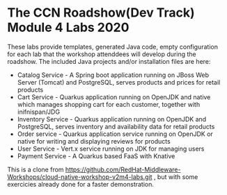 The CCN Roadshow(Dev Track) Module 4 Labs 2020
===
These labs provide templates, generated Java code, empty configuration for each lab that the workshop attenddees will develop during the roadshow.
The included Java projects and/or installation files are here:

* Catalog Service - A Spring boot application running on JBoss Web Server (Tomcat) and PostgreSQL, serves products and prices for retail products
* Cart Service - Quarkus application running on OpenJDK and native which manages shopping cart for each customer, together with inifnispan/JDG
* Inventory Service - Quarkus application running on OpenJDK and PostgreSQL, serves inventory and availability data for retail products
* Order service  - Quarkus application service running on OpenJDK or native for writing and displaying reviews for products
* User Service - Vert.x service running on JDK for managing users
* Payment Service  - A Quarkus based FaaS with Knative


This is a clone from https://github.com/RedHat-Middleware-Workshops/cloud-native-workshop-v2m4-labs.git , but with some exercicies already done for a faster demonstration.
